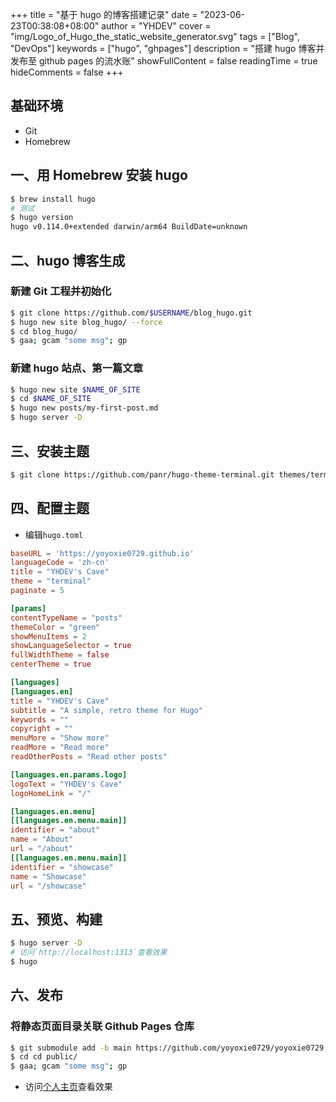 +++
title = "基于 hugo 的博客搭建记录"
date = "2023-06-23T00:38:08+08:00"
author = "YHDEV"
cover = "img/Logo_of_Hugo_the_static_website_generator.svg"
tags = ["Blog", "DevOps"]
keywords = ["hugo", "ghpages"]
description = "搭建 hugo 博客并发布至 github pages 的流水账"
showFullContent = false
readingTime = true
hideComments = false
+++
## 基础环境
- Git
- Homebrew
## 一、用 Homebrew 安装 hugo
```bash
$ brew install hugo
# 测试
$ hugo version    
hugo v0.114.0+extended darwin/arm64 BuildDate=unknown
```
## 二、hugo 博客生成
### 新建 Git 工程并初始化
```bash
$ git clone https://github.com/$USERNAME/blog_hugo.git
$ hugo new site blog_hugo/ --force
$ cd blog_hugo/
$ gaa; gcam "some msg"; gp
```

### 新建 hugo 站点、第一篇文章
```bash
$ hugo new site $NAME_OF_SITE
$ cd $NAME_OF_SITE
$ hugo new posts/my-first-post.md
$ hugo server -D
```

## 三、安装主题
```bash
$ git clone https://github.com/panr/hugo-theme-terminal.git themes/terminal
```

## 四、配置主题
- 编辑`hugo.toml`
```toml
baseURL = 'https://yoyoxie0729.github.io'
languageCode = 'zh-cn'
title = "YHDEV's Cave"
theme = "terminal"
paginate = 5

[params]
contentTypeName = "posts"
themeColor = "green"
showMenuItems = 2
showLanguageSelector = true
fullWidthTheme = false
centerTheme = true

[languages]
[languages.en]
title = "YHDEV's Cave"
subtitle = "A simple, retro theme for Hugo"
keywords = ""
copyright = ""
menuMore = "Show more"
readMore = "Read more"
readOtherPosts = "Read other posts"

[languages.en.params.logo]
logoText = "YHDEV's Cave"
logoHomeLink = "/"

[languages.en.menu]
[[languages.en.menu.main]]
identifier = "about"
name = "About"
url = "/about"
[[languages.en.menu.main]]
identifier = "showcase"
name = "Showcase"
url = "/showcase"
```
## 五、预览、构建
```bash
$ hugo server -D
# 访问`http://localhost:1313`查看效果
$ hugo
```
## 六、发布
### 将静态页面目录关联 Github Pages 仓库
 ```bash
 $ git submodule add -b main https://github.com/yoyoxie0729/yoyoxie0729.github.io.git public
 $ cd cd public/
 $ gaa; gcam "some msg"; gp
 ```
 - 访问[个人主页](https://yoyoxie0729.github.io/)查看效果



